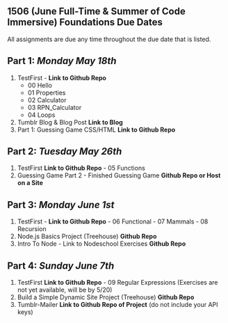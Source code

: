 ## 1506 (June Full-Time & Summer of Code Immersive) Foundations Due Dates

All assignments are due any time throughout the due date that is listed.

## Part 1: ***Monday May 18th***
 1. TestFirst - **Link to Github Repo**
	- 00 Hello
	- 01 Properties
	- 02 Calculator
	- 03 RPN_Calculator
	- 04 Loops
 2. Tumblr Blog & Blog Post **Link to Blog**
 3. Part 1: Guessing Game CSS/HTML **Link to Github Repo**
 
## Part 2: ***Tuesday May 26th***
  1. TestFirst  **Link to Github Repo**
    - 05 Functions
  2. Guessing Game Part 2 - Finished Guessing Game  **Github Repo or Host on a Site**

## Part 3: ***Monday June 1st***
  1. TestFirst - **Link to Github Repo**
 	- 06 Functional
  	- 07 Mammals
  	- 08 Recursion
  2. Node.js Basics Project (Treehouse) **Github Repo**
  3. Intro To Node - Link to Nodeschool Exercises **Github Repo**

## Part 4: ***Sunday June 7th***
  1. TestFirst **Link to Github Repo**
  	- 09 Regular Expressions (Exercises are not yet available, will be by 5/20)
  2. Build a Simple Dynamic Site Project (Treehouse) **Github Repo**
  3. Tumblr-Mailer **Link to Github Repo of Project** (do not include your API keys)